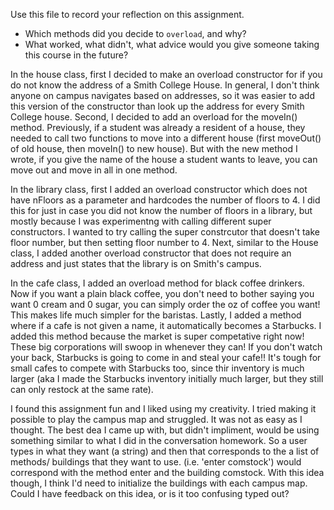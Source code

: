 Use this file to record your reflection on this assignment.

- Which methods did you decide to `overload`, and why?
- What worked, what didn't, what advice would you give someone taking this course in the future?


In the house class, first I decided to make an overload constructor for if you do not know the address of a Smith College House. In general, I don't think anyone on campus navigates based on addresses, so it was easier to add this version of the constructor than look up the address for every Smith College house. Second, I decided to add an overload for the moveIn() method. Previously, if a student was already a resident of a house, they needed to call two functions to move into a different house (first moveOut() of old house, then moveIn() to new house). But with the new method I wrote, if you give the name of the house a student wants to leave, you can move out and move in all in one method.

In the library class, first I added an overload constructor which does not have nFloors as a parameter and hardcodes the number of floors to 4. I did this for just in case you did not know the number of floors in a library, but mostly because I was experimentng with calling different super constructors. I wanted to try calling the super constrcutor that doesn't take floor number, but then setting floor number to 4. Next, similar to the House class, I added another overload constructor that does not require an address and just states that the library is on Smith's campus.

In the cafe class, I added an overload method for black coffee drinkers. Now if you want a plain black coffee, you don't need to bother saying you want 0 cream and 0 sugar, you can simply order the oz of coffee you want! This makes life much simpler for the baristas. Lastly, I added a method where if a cafe is not given a name, it automatically becomes a Starbucks. I added this method because the market is super competative right now! These big corporations will swoop in whenever they can! If you don't watch your back, Starbucks is going to come in and steal your cafe!! It's tough for small cafes to compete with Starbucks too, since thir inventory is much larger (aka I made the Starbucks inventory initially much larger, but they still can only restock at the same rate). 

I found this assignment fun and I liked using my creativity. I tried making it possible to play the campus map and struggled. It was not as easy as I thought. The best dea I came up with, but didn't impliment, would be using something similar to what I did in the conversation homework. So a user types in what they want (a string) and then that corresponds to the a list of methods/ buildings that they want to use. (i.e. 'enter comstock') would correspond with the method enter and the building comstock. With this idea though, I think I'd need to initialize the buildings with each campus map. Could I have feedback on this idea, or is it too confusing typed out?


